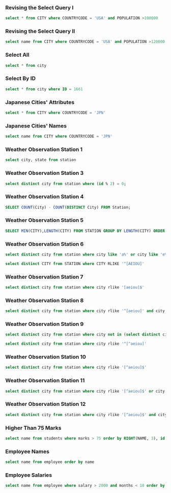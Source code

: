 ### Revising the Select Query I 
```sql
select * from CITY where COUNTRYCODE = 'USA' and POPULATION >100000
```
### Revising the Select Query II
```sql
select name from CITY where COUNTRYCODE = 'USA' and POPULATION >120000
```
### Select All
```sql
select * from city
```
### Select By ID 
```sql
select * from city where ID = 1661
```
### Japanese Cities' Attributes
```sql
select * from CITY where COUNTRYCODE = 'JPN'
```
### Japanese Cities' Names 
```sql
select name from CITY where COUNTRYCODE = 'JPN'
```
### Weather Observation Station 1
```sql
select city, state from station
```
### Weather Observation Station 3
```sql
select distinct city from station where (id % 2) = 0;
```
### Weather Observation Station 4
```sql
SELECT COUNT(City) - COUNT(DISTINCT City) FROM Station;
```
### Weather Observation Station 5
```sql
SELECT MIN(CITY),LENGTH(CITY) FROM STATION GROUP BY LENGTH(CITY) ORDER BY LENGTH(CITY) limit 1; SELECT MIN(CITY),LENGTH(CITY) FROM STATION GROUP BY LENGTH(CITY) ORDER BY LENGTH(CITY) desc limit 1;
```
### Weather Observation Station 6
```sql
select distinct city from station where city like 'a%' or city like 'e%' or city like 'i%' or city like 'o%' or city like 'u%'
```
```sql
select distinct CITY from STATION where CITY RLIKE '^[AEIOU]'
```
### Weather Observation Station 7
```sql
select distinct city from station where city rlike '[aeiou]$'
```
### Weather Observation Station 8
```sql
select distinct city from station where city rlike '^[aeiou]' and city rlike '[aeiou]$'
```
### Weather Observation Station 9
```sql
select distinct city from station where city not in (select distinct city from station where city rlike '^[aeiou]')
```
```sql
select distinct city from station where city rlike '^[^aeiou]'
```
### Weather Observation Station 10
```sql
select distinct city from station where city rlike '[^aeiou]$'
```
### Weather Observation Station 11
```sql
select distinct city from station where city rlike '[^aeiou]$' or city rlike '^[^aeiou]'
```
### Weather Observation Station 12
```sql
select distinct city from station where city rlike '[^aeiou]$' and city rlike '^[^aeiou]'
```
### Higher Than 75 Marks
```sql
select name from students where marks > 75 order by RIGHT(NAME, 3), id asc
```
### Employee Names
```sql
select name from employee order by name
```
### Employee Salaries
```sql
select name from employee where salary > 2000 and months < 10 order by employee_id
```